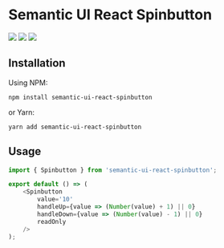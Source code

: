 # Semantic UI React Spinbutton

[![](https://img.shields.io/npm/v/semantic-ui-react-spinbutton.svg)](https://www.npmjs.com/package/semantic-ui-react-spinbutton)
[![](https://img.shields.io/github/license/artevelde-uas/semantic-ui-react-spinbutton.svg)](https://spdx.org/licenses/ISC)
[![](https://img.shields.io/npm/dt/semantic-ui-react-spinbutton.svg)](https://www.npmjs.com/package/semantic-ui-react-spinbutton)

## Installation

Using NPM:

    npm install semantic-ui-react-spinbutton

or Yarn:

    yarn add semantic-ui-react-spinbutton

## Usage

```javascript
import { Spinbutton } from 'semantic-ui-react-spinbutton';

export default () => (
    <Spinbutton
        value='10'
        handleUp={value => (Number(value) + 1) || 0}
        handleDown={value => (Number(value) - 1) || 0}
        readOnly
    />
);
```
